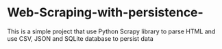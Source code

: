 # Web-Scraping-with-persistence-
This is a simple project that use Python Scrapy library to parse HTML and use CSV, JSON and SQLite database to persist data
